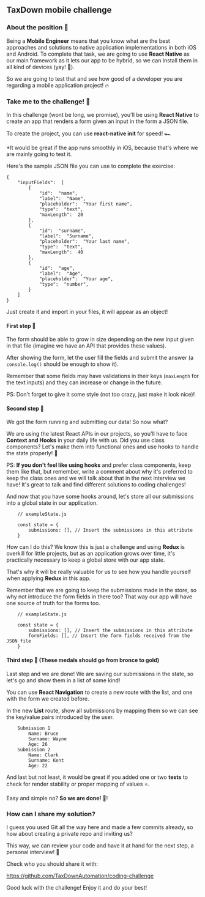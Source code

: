 ## TaxDown mobile challenge


### About the position 📱

Being a **Mobile Engineer**  means that you know what are the best approaches and solutions to native application implementations in both iOS and Android.
To complete that task, we are going to use **React Native** as our main framework as it lets our app to be hybrid, so we can install them in all kind of devices (yay! 🙌).

So we are going to test that and see how good of a developer you are regarding a mobile application project! 🔥

### Take me to the challenge! 🤟

In this challenge (wont be long, we promise), you'll be using **React Native** to create an app that renders a form given an input in the form a JSON file.

To create the project, you can use **react-native init** for speed! 🏎

*It would be great if the app runs smoothly in iOS, because that's where we are mainly going to test it.

Here's the sample JSON file you can use to complete the exercise:

```
{
	"inputFields":  [
		{
			"id":  "name",
			"label":  "Name",
			"placeholder":  "Your first name",
			"type":  "text",
			"maxLength":  20
		},
		{
			"id":  "surname",
			"label":  "Surname",
			"placeholder":  "Your last name",
			"type":  "text",
			"maxLength":  40
		},
		{
			"id":  "age",
			"label":  "Age",
			"placeholder":  "Your age",
			"type":  "number",
		}
	]
}
```

Just create it and import in your files, it will appear as an object!

#### First step 🥇

The form should be able to grow in size depending on the new input given in that file (imagine we have an API that provides these values).

After showing the form, let the user fill the fields and submit the answer (a `console.log()` should be enough to show it).

Remember that some fields may have validations in their keys (`maxLength` for the text inputs) and they can increase or change in the future.

PS: Don't forget to give it some style (not too crazy, just make it look nice)!

#### Second step 🥈

We got the form running and submitting our data! So now what?

We are using the latest React APIs in our projects, so you'll have to face **Context and Hooks** in your daily life with us. Did you use class components? Let's make them into functional ones and use hooks to handle the state properly! 💪

PS: **If you don't feel like using hooks** and prefer class components, keep them like that, but remember, write a comment about why it's preferred to keep the class ones and we will talk about that in the next interview we have! It's great to talk and find different solutions to coding challenges!

And now that you have some hooks around, let's store all our submissions into a global state in our application.

```
	// exampleState.js

	const state = {
		submissions: [], // Insert the submissions in this attribute
	}
```

How can I do this? We know this is just a challenge and using **Redux** is overkill for little projects, but as an application grows over time, it's practically necessary to keep a global store with our app state.

That's why it will be really valuable for us to see how you handle yourself when applying **Redux** in this app.

Remember that we are going to keep the submissions made in the store, so why not introduce the form fields in there too? That way our app will have one source of truth for the forms too.

```
	// exampleState.js

	const state = {
		submissions: [], // Insert the submissions in this attribute
		formFields: [], // Insert the form fields received from the JSON file
	}
```

#### Third  step 🥉 (These medals should go from bronce to gold)

Last step and we are done! We are saving our submissions in the state, so let's go and show them in a list of some kind!

You can use **React Navigation** to create a new route with the list, and one with the form we created before.

In the new **List** route, show all submissions by mapping them so we can see the key/value pairs introduced by the user.

```
	Submission 1
		Name: Bruce
		Surname: Wayne
		Age: 26
	Submission 2
		Name: Clark
		Surname: Kent
		Age: 22
```

And last but not least, it would be great if you added one or two **tests** to check for render stability or proper mapping of values ⭐️.

Easy and simple no? **So we are done!** 🚀!

### How can I share my solution?

I guess you used Git all the way here and made a few commits already, so how about creating a private repo and inviting us?

This way, we can review your code and have it at hand for the next step, a personal interview! 👻

Check who you should share it with:

https://github.com/TaxDownAutomation/coding-challenge

Good luck with the challenge! Enjoy it and do your best!
